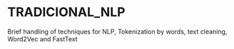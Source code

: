 # TRADICIONAL_NLP
Brief handling of techniques for NLP, Tokenization by words, text cleaning, Word2Vec and FastText
